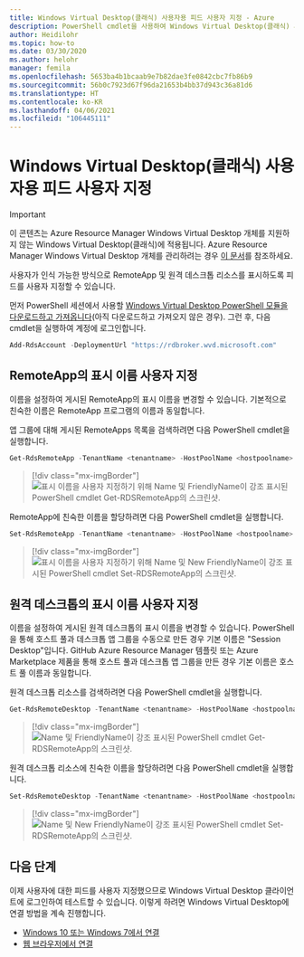 ```yaml
---
title: Windows Virtual Desktop(클래식) 사용자용 피드 사용자 지정 - Azure
description: PowerShell cmdlet을 사용하여 Windows Virtual Desktop(클래식) 사용자에 대한 피드를 사용자 지정하는 방법.
author: Heidilohr
ms.topic: how-to
ms.date: 03/30/2020
ms.author: helohr
manager: femila
ms.openlocfilehash: 5653ba4b1bcaab9e7b82dae3fe0842cbc7fb86b9
ms.sourcegitcommit: 56b0c7923d67f96da21653b4bb37d943c36a81d6
ms.translationtype: HT
ms.contentlocale: ko-KR
ms.lasthandoff: 04/06/2021
ms.locfileid: "106445111"
---
```

# <a name="customize-feed-for-windows-virtual-desktop-classic-users"></a>Windows Virtual Desktop(클래식) 사용자용 피드 사용자 지정

>[!IMPORTANT]
>이 콘텐츠는 Azure Resource Manager Windows Virtual Desktop 개체를 지원하지 않는 Windows Virtual Desktop(클래식)에 적용됩니다. Azure Resource Manager Windows Virtual Desktop 개체를 관리하려는 경우 [이 문서](../customize-feed-for-virtual-desktop-users.md)를 참조하세요.

사용자가 인식 가능한 방식으로 RemoteApp 및 원격 데스크톱 리소스를 표시하도록 피드를 사용자 지정할 수 있습니다.

먼저 PowerShell 세션에서 사용할 [Windows Virtual Desktop PowerShell 모듈을 다운로드하고 가져옵니다](/powershell/windows-virtual-desktop/overview/)(아직 다운로드하고 가져오지 않은 경우). 그런 후, 다음 cmdlet을 실행하여 계정에 로그인합니다.

```powershell
Add-RdsAccount -DeploymentUrl "https://rdbroker.wvd.microsoft.com"
```

## <a name="customize-the-display-name-for-a-remoteapp"></a>RemoteApp의 표시 이름 사용자 지정

이름을 설정하여 게시된 RemoteApp의 표시 이름을 변경할 수 있습니다. 기본적으로 친숙한 이름은 RemoteApp 프로그램의 이름과 동일합니다.

앱 그룹에 대해 게시된 RemoteApps 목록을 검색하려면 다음 PowerShell cmdlet을 실행합니다.

```powershell
Get-RdsRemoteApp -TenantName <tenantname> -HostPoolName <hostpoolname> -AppGroupName <appgroupname>
```

> [!div class="mx-imgBorder"]
> ![표시 이름을 사용자 지정하기 위해 Name 및 FriendlyName이 강조 표시된 PowerShell cmdlet Get-RDSRemoteApp의 스크린샷.](../media/get-rdsremoteapp.png)

RemoteApp에 친숙한 이름을 할당하려면 다음 PowerShell cmdlet을 실행합니다.

```powershell
Set-RdsRemoteApp -TenantName <tenantname> -HostPoolName <hostpoolname> -AppGroupName <appgroupname> -Name <existingappname> -FriendlyName <newfriendlyname>
```

> [!div class="mx-imgBorder"]
> ![표시 이름을 사용자 지정하기 위해 Name 및 New FriendlyName이 강조 표시된 PowerShell cmdlet Set-RDSRemoteApp의 스크린샷.](../media/set-rdsremoteapp.png)

## <a name="customize-the-display-name-for-a-remote-desktop"></a>원격 데스크톱의 표시 이름 사용자 지정

이름을 설정하여 게시된 원격 데스크톱의 표시 이름을 변경할 수 있습니다. PowerShell을 통해 호스트 풀과 데스크톱 앱 그룹을 수동으로 만든 경우 기본 이름은 "Session Desktop"입니다. GitHub Azure Resource Manager 템플릿 또는 Azure Marketplace 제품을 통해 호스트 풀과 데스크톱 앱 그룹을 만든 경우 기본 이름은 호스트 풀 이름과 동일합니다.

원격 데스크톱 리소스를 검색하려면 다음 PowerShell cmdlet을 실행합니다.

```powershell
Get-RdsRemoteDesktop -TenantName <tenantname> -HostPoolName <hostpoolname> -AppGroupName <appgroupname>
```

> [!div class="mx-imgBorder"]
> ![Name 및 FriendlyName이 강조 표시된 PowerShell cmdlet Get-RDSRemoteApp의 스크린샷.](../media/get-rdsremotedesktop.png)

원격 데스크톱 리소스에 친숙한 이름을 할당하려면 다음 PowerShell cmdlet을 실행합니다.

```powershell
Set-RdsRemoteDesktop -TenantName <tenantname> -HostPoolName <hostpoolname> -AppGroupName <appgroupname> -FriendlyName <newfriendlyname>
```

> [!div class="mx-imgBorder"]
> ![Name 및 New FriendlyName이 강조 표시된 PowerShell cmdlet Set-RDSRemoteApp의 스크린샷.](../media/set-rdsremotedesktop.png)

## <a name="next-steps"></a>다음 단계

이제 사용자에 대한 피드를 사용자 지정했으므로 Windows Virtual Desktop 클라이언트에 로그인하여 테스트할 수 있습니다. 이렇게 하려면 Windows Virtual Desktop에 연결 방법을 계속 진행합니다.

 * [Windows 10 또는 Windows 7에서 연결](connect-windows-7-10-2019.md)
 * [웹 브라우저에서 연결](connect-web-2019.md)

